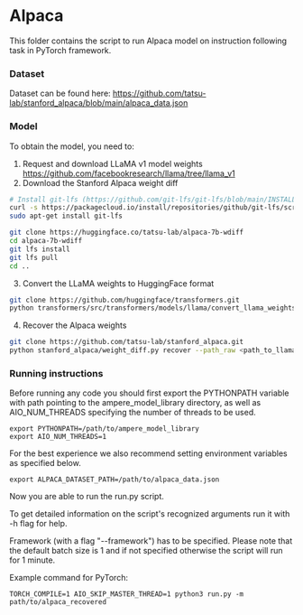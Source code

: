 # Alpaca

This folder contains the script to run Alpaca model on instruction following task in PyTorch framework.

### Dataset

Dataset can be found here: https://github.com/tatsu-lab/stanford_alpaca/blob/main/alpaca_data.json

### Model

To obtain the model, you need to:
1. Request and download LLaMA v1 model weights https://github.com/facebookresearch/llama/tree/llama_v1
2. Download the Stanford Alpaca weight diff
```bash
# Install git-lfs (https://github.com/git-lfs/git-lfs/blob/main/INSTALLING.md)
curl -s https://packagecloud.io/install/repositories/github/git-lfs/script.deb.sh | sudo bash
sudo apt-get install git-lfs

git clone https://huggingface.co/tatsu-lab/alpaca-7b-wdiff
cd alpaca-7b-wdiff
git lfs install
git lfs pull
cd ..
```
3. Convert the LLaMA weights to HuggingFace format
```bash
git clone https://github.com/huggingface/transformers.git
python transformers/src/transformers/models/llama/convert_llama_weights_to_hf.py --input_dir <path_to_llama> --model_size 7B --output_dir <output_path>
```
4. Recover the Alpaca weights
```bash
git clone https://github.com/tatsu-lab/stanford_alpaca.git
python stanford_alpaca/weight_diff.py recover --path_raw <path_to_llama_hf> --path_diff <path_to_alpaca_diff> --path_tuned <output_path>
```

### Running instructions

Before running any code you should first export the PYTHONPATH variable with path pointing to the ampere_model_library directory,
as well as AIO_NUM_THREADS specifying the number of threads to be used.

```
export PYTHONPATH=/path/to/ampere_model_library
export AIO_NUM_THREADS=1
```

For the best experience we also recommend setting environment variables as specified below.

```
export ALPACA_DATASET_PATH=/path/to/alpaca_data.json
```

Now you are able to run the run.py script.

To get detailed information on the script's recognized arguments run it with -h flag for help.

Framework (with a flag "--framework") has to be specified.
Please note that the default batch size is 1 and if not specified otherwise the script will run for 1 minute.

Example command for PyTorch:

```
TORCH_COMPILE=1 AIO_SKIP_MASTER_THREAD=1 python3 run.py -m path/to/alpaca_recovered
```
